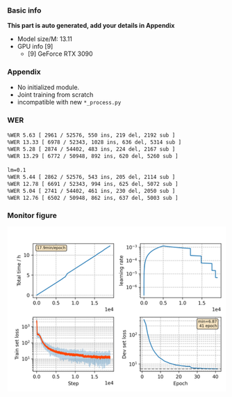 ### Basic info

**This part is auto generated, add your details in Appendix**

* Model size/M: 13.11
* GPU info \[9\]
  * \[9\] GeForce RTX 3090

### Appendix

* No initialized module.
* Joint training from scratch
* incompatible with new `*_process.py`

### WER
```
%WER 5.63 [ 2961 / 52576, 550 ins, 219 del, 2192 sub ]
%WER 13.33 [ 6978 / 52343, 1028 ins, 636 del, 5314 sub ]
%WER 5.28 [ 2874 / 54402, 483 ins, 224 del, 2167 sub ]
%WER 13.29 [ 6772 / 50948, 892 ins, 620 del, 5260 sub ]

lm=0.1
%WER 5.44 [ 2862 / 52576, 543 ins, 205 del, 2114 sub ]
%WER 12.78 [ 6691 / 52343, 994 ins, 625 del, 5072 sub ]
%WER 5.04 [ 2741 / 54402, 461 ins, 230 del, 2050 sub ]
%WER 12.76 [ 6502 / 50948, 862 ins, 637 del, 5003 sub ]
```

### Monitor figure
![monitor](./monitor.png)
